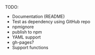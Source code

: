 TODO:

- Documentation (README)
- Test as dependency using GitHub repo
- npmignore
- publish to npm
- YAML support
- gh-pages?
- Support functions
